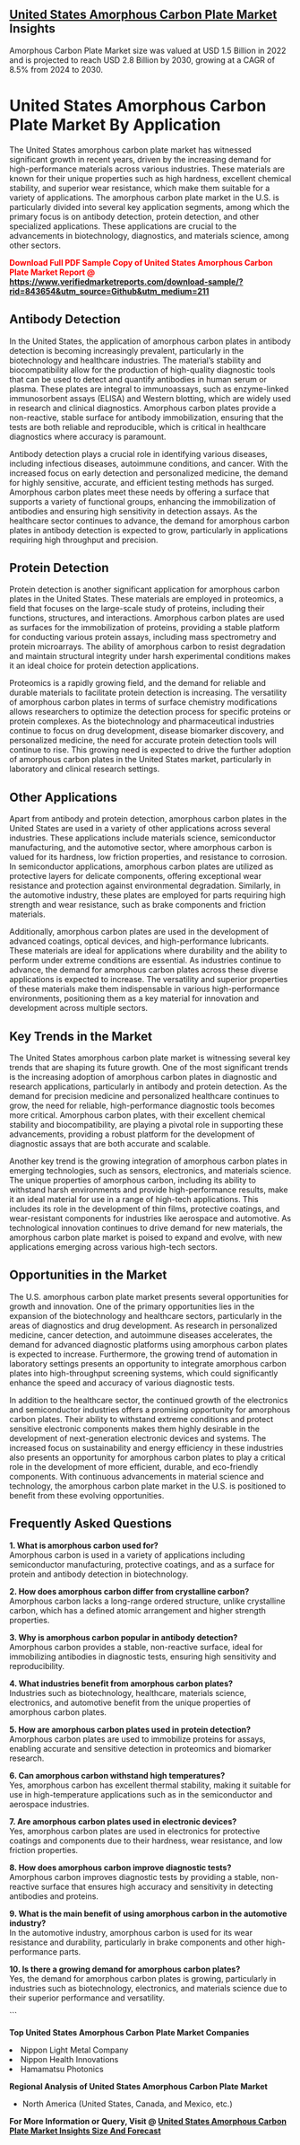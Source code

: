 <h2><a href="https://www.verifiedmarketreports.com/download-sample/?rid=843654&amp;utm_source=Github&amp;utm_medium=211" target="_blank">United States Amorphous Carbon Plate Market</a> Insights</h2><p>Amorphous Carbon Plate Market size was valued at USD 1.5 Billion in 2022 and is projected to reach USD 2.8 Billion by 2030, growing at a CAGR of 8.5% from 2024 to 2030.</p><p><h1>United States Amorphous Carbon Plate Market By Application</h1><p>The United States amorphous carbon plate market has witnessed significant growth in recent years, driven by the increasing demand for high-performance materials across various industries. These materials are known for their unique properties such as high hardness, excellent chemical stability, and superior wear resistance, which make them suitable for a variety of applications. The amorphous carbon plate market in the U.S. is particularly divided into several key application segments, among which the primary focus is on antibody detection, protein detection, and other specialized applications. These applications are crucial to the advancements in biotechnology, diagnostics, and materials science, among other sectors. <strong><p><span class=""><span style="color: #ff0000;"><strong>Download Full PDF Sample Copy of United States Amorphous Carbon Plate Market Report</strong> @ </span><a href="https://www.verifiedmarketreports.com/download-sample/?rid=843654&amp;utm_source=Github&amp;utm_medium=211" target="_blank">https://www.verifiedmarketreports.com/download-sample/?rid=843654&amp;utm_source=Github&amp;utm_medium=211</a></span></p></strong></p><h2>Antibody Detection</h2><p>In the United States, the application of amorphous carbon plates in antibody detection is becoming increasingly prevalent, particularly in the biotechnology and healthcare industries. The material’s stability and biocompatibility allow for the production of high-quality diagnostic tools that can be used to detect and quantify antibodies in human serum or plasma. These plates are integral to immunoassays, such as enzyme-linked immunosorbent assays (ELISA) and Western blotting, which are widely used in research and clinical diagnostics. Amorphous carbon plates provide a non-reactive, stable surface for antibody immobilization, ensuring that the tests are both reliable and reproducible, which is critical in healthcare diagnostics where accuracy is paramount.</p><p>Antibody detection plays a crucial role in identifying various diseases, including infectious diseases, autoimmune conditions, and cancer. With the increased focus on early detection and personalized medicine, the demand for highly sensitive, accurate, and efficient testing methods has surged. Amorphous carbon plates meet these needs by offering a surface that supports a variety of functional groups, enhancing the immobilization of antibodies and ensuring high sensitivity in detection assays. As the healthcare sector continues to advance, the demand for amorphous carbon plates in antibody detection is expected to grow, particularly in applications requiring high throughput and precision.</p><h2>Protein Detection</h2><p>Protein detection is another significant application for amorphous carbon plates in the United States. These materials are employed in proteomics, a field that focuses on the large-scale study of proteins, including their functions, structures, and interactions. Amorphous carbon plates are used as surfaces for the immobilization of proteins, providing a stable platform for conducting various protein assays, including mass spectrometry and protein microarrays. The ability of amorphous carbon to resist degradation and maintain structural integrity under harsh experimental conditions makes it an ideal choice for protein detection applications.</p><p>Proteomics is a rapidly growing field, and the demand for reliable and durable materials to facilitate protein detection is increasing. The versatility of amorphous carbon plates in terms of surface chemistry modifications allows researchers to optimize the detection process for specific proteins or protein complexes. As the biotechnology and pharmaceutical industries continue to focus on drug development, disease biomarker discovery, and personalized medicine, the need for accurate protein detection tools will continue to rise. This growing need is expected to drive the further adoption of amorphous carbon plates in the United States market, particularly in laboratory and clinical research settings.</p><h2>Other Applications</h2><p>Apart from antibody and protein detection, amorphous carbon plates in the United States are used in a variety of other applications across several industries. These applications include materials science, semiconductor manufacturing, and the automotive sector, where amorphous carbon is valued for its hardness, low friction properties, and resistance to corrosion. In semiconductor applications, amorphous carbon plates are utilized as protective layers for delicate components, offering exceptional wear resistance and protection against environmental degradation. Similarly, in the automotive industry, these plates are employed for parts requiring high strength and wear resistance, such as brake components and friction materials.</p><p>Additionally, amorphous carbon plates are used in the development of advanced coatings, optical devices, and high-performance lubricants. These materials are ideal for applications where durability and the ability to perform under extreme conditions are essential. As industries continue to advance, the demand for amorphous carbon plates across these diverse applications is expected to increase. The versatility and superior properties of these materials make them indispensable in various high-performance environments, positioning them as a key material for innovation and development across multiple sectors.</p><h2>Key Trends in the Market</h2><p>The United States amorphous carbon plate market is witnessing several key trends that are shaping its future growth. One of the most significant trends is the increasing adoption of amorphous carbon plates in diagnostic and research applications, particularly in antibody and protein detection. As the demand for precision medicine and personalized healthcare continues to grow, the need for reliable, high-performance diagnostic tools becomes more critical. Amorphous carbon plates, with their excellent chemical stability and biocompatibility, are playing a pivotal role in supporting these advancements, providing a robust platform for the development of diagnostic assays that are both accurate and scalable.</p><p>Another key trend is the growing integration of amorphous carbon plates in emerging technologies, such as sensors, electronics, and materials science. The unique properties of amorphous carbon, including its ability to withstand harsh environments and provide high-performance results, make it an ideal material for use in a range of high-tech applications. This includes its role in the development of thin films, protective coatings, and wear-resistant components for industries like aerospace and automotive. As technological innovation continues to drive demand for new materials, the amorphous carbon plate market is poised to expand and evolve, with new applications emerging across various high-tech sectors.</p><h2>Opportunities in the Market</h2><p>The U.S. amorphous carbon plate market presents several opportunities for growth and innovation. One of the primary opportunities lies in the expansion of the biotechnology and healthcare sectors, particularly in the areas of diagnostics and drug development. As research in personalized medicine, cancer detection, and autoimmune diseases accelerates, the demand for advanced diagnostic platforms using amorphous carbon plates is expected to increase. Furthermore, the growing trend of automation in laboratory settings presents an opportunity to integrate amorphous carbon plates into high-throughput screening systems, which could significantly enhance the speed and accuracy of various diagnostic tests.</p><p>In addition to the healthcare sector, the continued growth of the electronics and semiconductor industries offers a promising opportunity for amorphous carbon plates. Their ability to withstand extreme conditions and protect sensitive electronic components makes them highly desirable in the development of next-generation electronic devices and systems. The increased focus on sustainability and energy efficiency in these industries also presents an opportunity for amorphous carbon plates to play a critical role in the development of more efficient, durable, and eco-friendly components. With continuous advancements in material science and technology, the amorphous carbon plate market in the U.S. is positioned to benefit from these evolving opportunities.</p><h2>Frequently Asked Questions</h2><p><strong>1. What is amorphous carbon used for?</strong><br>Amorphous carbon is used in a variety of applications including semiconductor manufacturing, protective coatings, and as a surface for protein and antibody detection in biotechnology.</p><p><strong>2. How does amorphous carbon differ from crystalline carbon?</strong><br>Amorphous carbon lacks a long-range ordered structure, unlike crystalline carbon, which has a defined atomic arrangement and higher strength properties.</p><p><strong>3. Why is amorphous carbon popular in antibody detection?</strong><br>Amorphous carbon provides a stable, non-reactive surface, ideal for immobilizing antibodies in diagnostic tests, ensuring high sensitivity and reproducibility.</p><p><strong>4. What industries benefit from amorphous carbon plates?</strong><br>Industries such as biotechnology, healthcare, materials science, electronics, and automotive benefit from the unique properties of amorphous carbon plates.</p><p><strong>5. How are amorphous carbon plates used in protein detection?</strong><br>Amorphous carbon plates are used to immobilize proteins for assays, enabling accurate and sensitive detection in proteomics and biomarker research.</p><p><strong>6. Can amorphous carbon withstand high temperatures?</strong><br>Yes, amorphous carbon has excellent thermal stability, making it suitable for use in high-temperature applications such as in the semiconductor and aerospace industries.</p><p><strong>7. Are amorphous carbon plates used in electronic devices?</strong><br>Yes, amorphous carbon plates are used in electronics for protective coatings and components due to their hardness, wear resistance, and low friction properties.</p><p><strong>8. How does amorphous carbon improve diagnostic tests?</strong><br>Amorphous carbon improves diagnostic tests by providing a stable, non-reactive surface that ensures high accuracy and sensitivity in detecting antibodies and proteins.</p><p><strong>9. What is the main benefit of using amorphous carbon in the automotive industry?</strong><br>In the automotive industry, amorphous carbon is used for its wear resistance and durability, particularly in brake components and other high-performance parts.</p><p><strong>10. Is there a growing demand for amorphous carbon plates?</strong><br>Yes, the demand for amorphous carbon plates is growing, particularly in industries such as biotechnology, electronics, and materials science due to their superior performance and versatility.</p>```</p><p><strong>Top United States Amorphous Carbon Plate Market Companies</strong></p><div data-test-id=""><p><li>Nippon Light Metal Company</li><li> Nippon Health Innovations</li><li> Hamamatsu Photonics</li></p><div><strong>Regional Analysis of&nbsp;United States Amorphous Carbon Plate Market</strong></div><ul><li dir="ltr"><p dir="ltr">North America&nbsp;(United States, Canada, and Mexico, etc.)</p></li></ul><p><strong>For More Information or Query, Visit @&nbsp;</strong><strong><a href="https://www.verifiedmarketreports.com/product/amorphous-carbon-plate-market/?utm_source=Github&amp;utm_medium=211" target="_blank">United States Amorphous Carbon Plate Market Insights Size And Forecast</a></strong></p></div>

